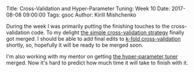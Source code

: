 Title: Cross-Validation and Hyper-Parameter Tuning: Week 10
Date: 2017-08-08 09:00:00
Tags: gsoc
Author: Kirill Mishchenko

During the week I was primarily putting the finishing touches to the
cross-validation code. To my delight [the simple cross-validation
strategy](https://github.com/mlpack/mlpack/pull/1044) finally got merged. I
should be able to add final edits to [k-fold
cross-validation](https://github.com/micyril/mlpack/pull/1) shortly, so,
hopefully it will be ready to be merged soon.

I'm also working with my mentor on getting [the hyper-parameter
tuner](https://github.com/micyril/mlpack/pull/2) merged. Now it's hard to
predict how much time it will take to finish with it.
